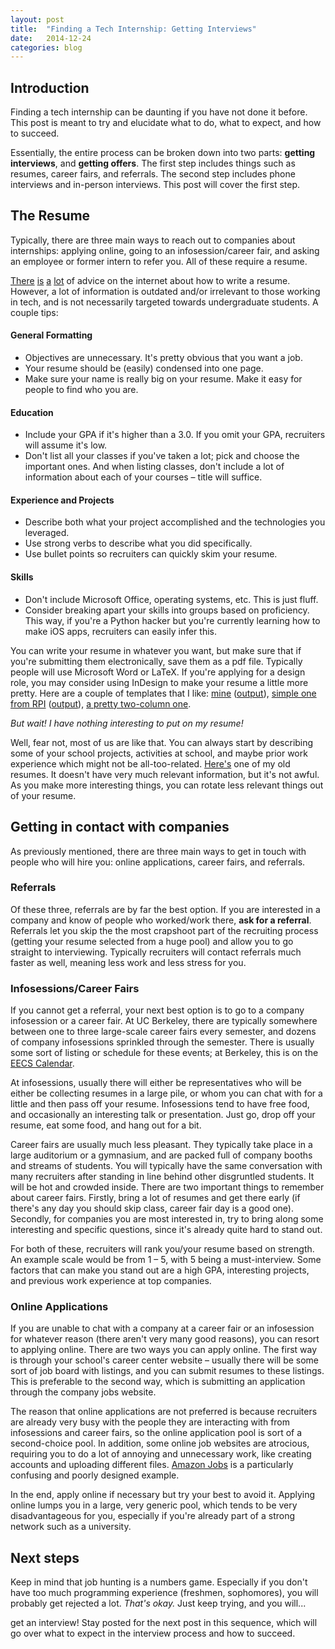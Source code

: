 ```yaml
---
layout: post
title:  "Finding a Tech Internship: Getting Interviews"
date:   2014-12-24
categories: blog
---
```


## Introduction

Finding a tech internship can be daunting if you have not done it before.  This post is meant to try and elucidate what to do, what to expect, and how to succeed.

Essentially, the entire process can be broken down into two parts: **getting interviews**, and **getting offers**.  The first step includes things such as resumes, career fairs, and referrals.  The second step includes phone interviews and in-person interviews.  This post will cover the first step.

## The Resume

Typically, there are three main ways to reach out to companies about internships: applying online, going to an infosession/career fair, and asking an employee or former intern to refer you.  All of these require a resume.

[There](http://how-to-write-a-resume.org/) [is](https://owl.english.purdue.edu/owl/resource/719/1/) [a](http://career-advice.monster.com/resumes-cover-letters/resume-writing-tips/how-to-write-a-resume/article.aspx) [lot](http://rockportinstitute.com/resumes/) of advice on the internet about how to write a resume.  However, a lot of information is outdated and/or irrelevant to those working in tech, and is not necessarily targeted towards undergraduate students.  A couple tips:

#### General Formatting

* Objectives are unnecessary.  It's pretty obvious that you want a job.
* Your resume should be (easily) condensed into one page.
* Make sure your name is really big on your resume.  Make it easy for people to find who you are.

#### Education

* Include your GPA if it's higher than a 3.0.  If you omit your GPA, recruiters will assume it's low.
* Don't list all your classes if you've taken a lot; pick and choose the important ones.  And when listing classes, don't include a lot of information about each of your courses &ndash; title will suffice.

#### Experience and Projects

* Describe both what your project accomplished and the technologies you leveraged.
* Use strong verbs to describe what you did specifically.
* Use bullet points so recruiters can quickly skim your resume.

#### Skills

* Don't include Microsoft Office, operating systems, etc.  This is just fluff.
* Consider breaking apart your skills into groups based on proficiency.  This way, if you're a Python hacker but you're currently learning how to make iOS apps, recruiters can easily infer this.

You can write your resume in whatever you want, but make sure that if you're submitting them electronically, save them as a pdf file.  Typically people will use Microsoft Word or LaTeX.  If you're applying for a design role, you may consider using InDesign to make your resume a little more pretty.  Here are a couple of templates that I like: [mine](https://www.dropbox.com/sh/em9ie8634fcklh7/AABowh7E8EA8u-AcXulz5Rqua?dl=0) ([output](https://www.dropbox.com/s/bxwcrumrhm7swwu/resume.pdf?dl=0)), [simple one from RPI](http://www.rpi.edu/dept/arc/training/latex/resumes/res9b.tex) ([output](http://www.rpi.edu/dept/arc/training/latex/resumes/res9b.pdf)), [a pretty two-column one](http://www.latextemplates.com/template/deedy-resume-cv).

*But wait! I have nothing interesting to put on my resume!*

Well, fear not, most of us are like that.  You can always start by describing some of your school projects, activities at school, and maybe prior work experience which might not be all-too-related.  [Here's](https://www.dropbox.com/s/ntyeqe4dldl17cm/yue_resume.pdf?dl=0) one of my old resumes.  It doesn't have very much relevant information, but it's not awful.  As you make more interesting things, you can rotate less relevant things out of your resume.

## Getting in contact with companies

As previously mentioned, there are three main ways to get in touch with people who will hire you: online applications, career fairs, and referrals.

### Referrals

Of these three, referrals are by far the best option.  If you are interested in a company and know of people who worked/work there, **ask for a referral**.  Referrals let you skip the the most crapshoot part of the recruiting process (getting your resume selected from a huge pool) and allow you to go straight to interviewing.  Typically recruiters will contact referrals much faster as well, meaning less work and less stress for you.

### Infosessions/Career Fairs

If you cannot get a referral, your next best option is to go to a company infosession or a career fair.  At UC Berkeley, there are typically somewhere between one to three large-scale career fairs every semester, and dozens of company infosessions sprinkled through the semester.  There is usually some sort of listing or schedule for these events; at Berkeley, this is on the [EECS Calendar](http://www.eecs.berkeley.edu/).

At infosessions, usually there will either be representatives who will be either be collecting resumes in a large pile, or whom you can chat with for a little and then pass off your resume.  Infosessions tend to have free food, and occasionally an interesting talk or presentation.  Just go, drop off your resume, eat some food, and hang out for a bit.

Career fairs are usually much less pleasant.  They typically take place in a large auditorium or a gymnasium, and are packed full of company booths and streams of students.  You will typically have the same conversation with many recruiters after standing in line behind other disgruntled students.  It will be hot and crowded inside.  There are two important things to remember about career fairs.  Firstly, bring a lot of resumes and get there early (if there's any day you should skip class, career fair day is a good one).  Secondly, for companies you are most interested in, try to bring along some interesting and specific questions, since it's already quite hard to stand out.

For both of these, recruiters will rank you/your resume based on strength.  An example scale would be from 1 &ndash; 5, with 5 being a must-interview.  Some factors that can make you stand out are a high GPA, interesting projects, and previous work experience at top companies.

### Online Applications

If you are unable to chat with a company at a career fair or an infosession for whatever reason (there aren't very many good reasons), you can resort to applying online.  There are two ways you can apply online.  The first way is through your school's career center website &ndash; usually there will be some sort of job board with listings, and you can submit resumes to these listings.  This is preferable to the second way, which is submitting an application through the company jobs website.

The reason that online applications are not preferred is because recruiters are already very busy with the people they are interacting with from infosessions and career fairs, so the online application pool is sort of a second-choice pool.  In addition, some online job websites are atrocious, requiring you to do a lot of annoying and unnecessary work, like creating accounts and uploading different files.  [Amazon Jobs](http://amazon.jobs) is a particularly confusing and poorly designed example.

In the end, apply online if necessary but try your best to avoid it.  Applying online lumps you in a large, very generic pool, which tends to be very disadvantageous for you, especially if you're already part of a strong network such as a university.

## Next steps

Keep in mind that job hunting is a numbers game.  Especially if you don't have too much programming experience (freshmen, sophomores), you will probably get rejected a lot.  *That's okay.*  Just keep trying, and you will...

get an interview!  Stay posted for the next post in this sequence, which will go over what to expect in the interview process and how to succeed.

